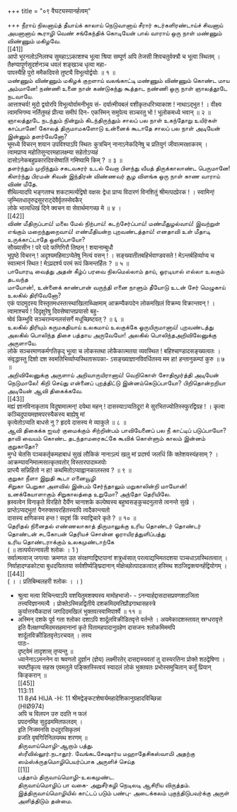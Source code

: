 +++
title = "०९ वैघट्यस्यानर्हत्वम्"

+++
நீராய் நிலனாய்த் தீயாய்க் காலாய் நெடுவானாய் சீரார் சுடர்களிரண்டாய்ச் சிவனாய் அயனானாய் கூராழி வெண் சங்கேந்திக் கொடியேன் பால் வாராய் ஒரு நாள் மண்ணும் விண்ணும் மகிழவே.   
[[41]]  
आपो भूरनलोऽनिलश्च सुमहाऽऽकाशश्च भूत्वा श्रिया सम्पूर्ण अपि तेजसी शिवचतुर्वक्त्रौ च भूत्वा स्थितम् । तैक्ष्ण्यापूर्णसुदर्शनञ्च धवलं शङ्खञ्च धृत्वा महा-   
पापस्यैहि पुरो ममैकदिवसे तुष्ट्यै विभूत्योर्द्वयोः ॥ १ ॥   
மண்ணும் விண்ணும் மகிழக் குறளாய் வலங்காட்டி மண்ணும் விண்ணும் கொண்ட மாய அம்மானே! நண்ணி உனை நான் கண்டுகந்து கூத்தாட நண்ணி ஒரு நாள் ஞாலத்தூடே நடவாயே.   
आत्ताश्चर्य! मुदो द्वयोरपि विभूत्योर्वामनीभूय सं- दर्यात्मीयबलं वशीकृतधरित्र्याकाश ! नाथाऽद्भुत ! । वीक्ष्य त्वामभिगम्य नर्तितुमहं प्रीत्या समीपं दिन- एकस्मिन् समुपेत्य सञ्चरतु भो ! भूलोकमध्ये भवान् ॥ २ ॥   
ஞாலத்தூடே நடந்தும் நின்றும் கிடந்திருந்தும் சாலப் பல நாள் உகந்தோறு உயிர்கள் காப்பானே! கோலத் திருமாமகளோடு உன்னைக் கூடாதே சாலப் பல நாள் அடியேன் இன்னும் தளர்வேனோ?   
भूमध्ये विचरन् शयान उपविश्याऽपि स्थितः कुत्रचिन् नानाऽनेकदिनेषु च प्रतियुगं जीवात्मरक्षाकरम् ।   
त्वामप्राप्य महोतिसुन्दरमहालक्ष्म्या सहेतोऽप्यहं   
दासोऽनेकबहुप्रकारदिवसेष्वातिं गमिष्यामि किम् ? ॥ ३ ॥   
தளர்ந்தும் முறிந்தும் சகடவசுரர் உடல் வேறா பிளந்து வீயத் திருக்காலாண்ட பெருமானே! கிளர்ந்து பிரமன் சிவன் இந்திரன் விண்ணவர் சூழ விளங்க ஒரு நாள் காண வாராய் விண் மீதே.   
शैथिल्यादपि भङ्गतश्च शकटामर्त्यद्विषो वक्षसः द्वेधा प्राप्य विदारणं विनशितुं श्रीमत्पदप्रेरक ! । स्वामिन्! जृम्भितधातृरुद्रसुरराट्देवैर्वृतस्सेवकैर्   
लोके भात्यधिखं दिने क्वचन वा सेवार्थमागच्छ मे ॥ ४ ।   
[[42]]  
விண் மீதிருப்பாய்! மலை மேல் நிற்பாய்! கடற்சேர்ப்பாய்! மண்மீதுழல்வாய்! இவற்றுள் எங்கும் மறைந்துறைவாய்! எண்மீதியன்ற புறவண்டத்தாய்! எனதாவி உள் மீதாடி உருக்காட்டாதே ஒளிப்பாயோ?   
सौख्यासीन ! परे पदे फणिगिरौ तिष्ठन् ! शयानाम्बुधौ   
भूपृष्ठे विचरन् ! अदृश्यमहिमाऽप्येतेषु नित्यं वसन् ! । सङ्ख्यातीतबहिर्भवाण्डवसते ! मेऽन्तर्बहिर्व्याप्य च   
स्वात्मानं स्थित ! मेऽप्रदर्श्य परमं रूपं किमन्तर्हितः ? ॥ ५ ॥   
பாயோரடி வைத்து அதன் கீழ்ப் பரவை நிலமெல்லாம் தாய், ஓரடியால் எல்லா உலகும் தடவந்த   
மாயோன்!, உன்னைக் காண்பான் வருந்தி எனை நாளும் தீயோடு உடன் சேர் மெழுகாய் உலகில் திரிவேனோ?   
एकं पादमुदस्य विस्तृतमधस्तत्स्थाखिलाब्धिक्षमाम् आक्रम्यैकपदेन लोकमखिलं विक्रम्य विक्रान्तवन् ! । त्वामाश्चर्य ! दिदृक्षुरेषु दिवसेष्वाप्तप्रयासो बहु-   
ष्वेवं किम्भुवि सञ्चराम्यनलसंसर्गे मधूच्छिष्टवत् ? ॥ ६ ॥   
உலகில் திரியும் கருமகதியாய் உலகமாய் உலகுக்கே ஓருயிருமானாய்! புறவண்டத்து அலகில் பொலிந்த திசை பத்தாய அருவேயோ! அலகில் பொலிந்தஅறிவிலேனுக்கு அருளாயே.   
लोके सञ्चरमाणकर्मगतिकृद् भूत्वा च लोकस्तथा लोकैकात्मतया व्यवस्थित ! बहिश्चाण्डादसङ्ख्यत्वतः । संवृद्धास्तु दिशो दश स्वमतिभिर्व्याप्यस्थितारूपका- ऽसङ्ख्याज्ञानविवर्धितस्य मम हा! हन्तानुकम्पां कुरु ॥ ७ ॥   
அறிவிலேனுக்கு அருளாய் அறிவாருயிரானாய்! வெறிகொள் சோதிமூர்த்தி அடியேன் நெடுமாலே! கிறி செய்து என்னைப் புறத்திட்டு இன்னம்கெடுப்பாயோ? பிறிதொன்றறியா அடியேன் ஆவி திகைக்கவே.   
[[43]]  
मह्यं ज्ञानविनाकृताय विदुषामात्मन्! दयेथा महन् ! दासस्याऽप्यतिदूर! मे सुरभितज्योतिस्स्फुरद्विग्रह ! । कृत्वा कञ्चिदुपायमज्ञमपरस्यैकस्य बाह्येषु मां   
कृत्वेतोऽप्यति बाधसे नु ? हृदये दासस्य मे व्याकुले ॥ ८ ॥   
ஆவி திகைக்க ஐவர் குமைக்கும் சிற்றின்பம் பாவியேனைப் பல நீ காட்டிப் படுப்பாயோ? தாவி வையம் கொண்ட தடந்தாமரைகட்கே கூவிக் கொள்ளும் காலம் இன்னம் குறுகாதோ?   
मुग्धे चेतसि पञ्चकर्तृकमहाबाधं सुखं लौकिकं नानाऽल्पं खलु मां प्रदर्श्य जलधिं किं क्लेशयस्यंहसाम् ? । आक्रम्यावनिमात्मसात्कृतवतोर् विस्तारपादाब्जयोः   
प्राप्त्यै सन्निहितो न हा! कथमितोऽप्याह्वानकालस्तव ? ॥ ९ ॥   
குறுகா நீளா இறுதி கூடா எனையூழி   
சிறுகா பெறுகா அளவில் இன்பம் சேர்ந்தாலும் மறுகாலின்றி மாயோன்! உனக்கேயாளாகும் சிறுகாலத்தை உறுமோ? அந்தோ தெரியிலே.   
ह्रस्वत्वेन विनाकृते विरहिते दैर्येण चानाशके कल्पेष्वस्य बहुष्वसङ्कुचदनुलासे त्वनन्ते सुखे ।   
प्राप्तेऽप्यद्भुत! पैनरुक्तयरहितस्यापि त्वदैकान्त्यतो   
दासस्य क्षणिकस्य हन्त ! सदृशं किं स्याद्विचारे कृते ? ॥ १० ॥   
தெரிதல் நினைதல் எண்ணலாகாத் திருமாலுக்கு உரிய தொண்டர் தொண்டர் தொண்டன் சடகோபன் தெரியச் சொன்ன ஓராயிரத்துளிப்பத்து   
உரிய தொண்டராக்கும் உலகமுண்டாற்கே   
( ॥ तात्पर्यरत्नावली श्लोकः । 1 )   
सर्वात्मत्वाज् जगत्याः क्रमणत उत संरक्षणाद्विष्टपानां शत्रुध्वंसात् परत्वाद्यभिमतदशया पञ्चधाऽवस्थितत्वात् । निर्वाहादण्डकोट्या बुधदयिततया सर्वशीर्ष्यङ्घ्रिदानान् मोक्षेच्छोत्पादकत्वात् हरिमथ शठजिद्वक्त्यनर्हद्वियोगम् ।   
[[44]]  
( । । प्रतिबिम्बलहरी श्लोकः । । )   
* श्रुत्वा मत्वा विचिन्त्याऽपि वशयितुमशक्यस्य मामोहभाजो- - ऽनन्यार्हद्दासदासप्रवणशठजिता तत्त्वविज्ञानमत्यै । प्रोक्तेऽस्मिन्नद्वितीये दशकमिदमतिप्रौढगाथासहस्त्रे   
कुर्यात्तस्यैकदासं जगदिदमखिलं भुक्तवत्स्वामिपार्श्वे ॥ ११ ॥   
* अस्मिन् दशके पूर्व गता श्लोका दशाऽपि शार्दूलविक्रीडितवृत्ते वर्तन्ते । अयमेकादशस्तावत् स्रग्धरावृत्ते इति वैलक्षण्यमिदमसहमानानां कृते पितामहपादानुग्रहेण दासजनः श्लोकमिममपि शार्दूलविक्रीडितवृत्तेऽरचयत् । तस्य   
पाठः-   
दृष्ट्वेमं तादृशास् तृप्यन्तु ॥   
ध्यानेनाऽऽमननेन वा श्रवणतो दुर्ज्ञान (ज्ञेय) लक्ष्मीरतेर् दासद्दास्यवतां तु दास्यरतिना प्रोक्ते शठद्वेषिणा । स्पष्टीकृत्य सहस्र एवमतुले पङ्क्तिस्स्त्वियं स्यादलं लोकं भुक्तवतः प्रभोस्समुचितान् कर्तुं प्रियान् किङ्करान् ॥   
[[45]]  
113:11   
11 8ரி4 HIJA -H: 11 श्रीमद्वेङ्कटशेषार्यमहादेशिकानुग्रहादविच्छिन्ना   
(HIØ974)   
अपि च विलपन उरु ददति न फलं   
प्रपदनमिह सुदृढममितफलदम् ।   
इति निजमनसि दधदुरसिकृतमं   
व्रजति वृषगिरिनिलयमथ शरणम् ॥   
திருவாய்மொழி-ஆறாம் பத்து.   
ஸ்ரீவில்லூர்.நடாதூர். வேங்கடசேஷார்ய மஹாதேசிகஸ்வாமி அதற்கு ஸம்ஸ்க்ருதமொழிபெயர்ப்பாக அருளிச் செய்த   
[[1]]  
பத்தாம் திருவாய்மொழி-உலகமுண்ட.   
திருவாய்மொழிப் பா வகை- அறுசீர்கழி நெடிலடி ஆசிரிய விருத்தம்.   
இத்திருவாய்மொழியில் காட்டப் படும் பண்பு- அடைக்கலம் புகுந்திடுபவர்க்கு அருள் அளித்திடும் தன்மை.   

